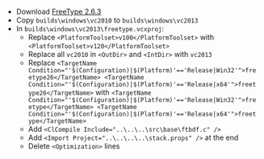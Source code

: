  * Download [FreeType 2.6.3](http://download.savannah.gnu.org/releases/freetype/freetype-2.6.3.tar.bz2)
 * Copy `builds\windows\vc2010` to `builds\windows\vc2013`
 * In `builds\windows\vc2013\freetype.vcxproj`:
	* Replace `<PlatformToolset>v100</PlatformToolset>` with `<PlatformToolset>v120</PlatformToolset>`
	* Replace all `vc2010` in `<OutDir>` and `<IntDir>` with `vc2013`
	* Replace
`
    <TargetName Condition="'$(Configuration)|$(Platform)'=='Release|Win32'">freetype26</TargetName>
    <TargetName Condition="'$(Configuration)|$(Platform)'=='Release|x64'">freetype26</TargetName>
` with
`
    <TargetName Condition="'$(Configuration)|$(Platform)'=='Release|Win32'">freetype</TargetName>
    <TargetName Condition="'$(Configuration)|$(Platform)'=='Release|x64'">freetype</TargetName>
`
	* Add `<ClCompile Include="..\..\..\src\base\ftbdf.c" />`
	* Add `<Import Project="..\..\..\..\stack.props" />` at the end
	* Delete `<Optimization>` lines
